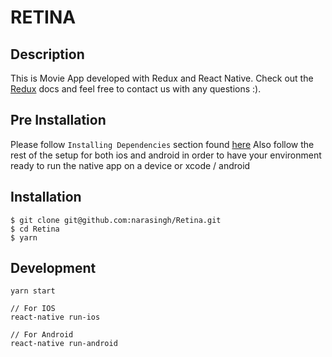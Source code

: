 RETINA
======================================================

## Description
This is Movie App developed with Redux and React Native. Check out the [Redux](http://redux.js.org/) docs and feel free to contact us with any questions :).

## Pre Installation
Please follow `Installing Dependencies` section found [here](https://facebook.github.io/react-native/docs/getting-started.html)
Also follow the rest of the setup for both ios and android in order to have your environment ready to run the native app on a device or xcode / android

## Installation

```
$ git clone git@github.com:narasingh/Retina.git
$ cd Retina
$ yarn
```

## Development

```
yarn start
```

```
// For IOS
react-native run-ios

// For Android
react-native run-android
```
